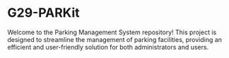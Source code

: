 # G29-PARKit
Welcome to the Parking Management System repository! This project is designed to streamline the management of parking facilities, providing an efficient and user-friendly solution for both administrators and users.

